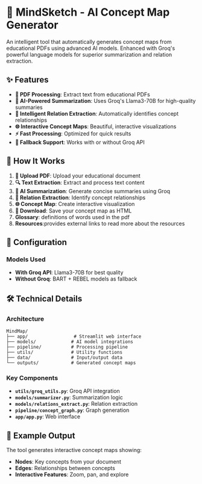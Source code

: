 # 🧠 MindSketch - AI Concept Map Generator

An intelligent tool that automatically generates concept maps from educational PDFs using advanced AI models. Enhanced with Groq's powerful language models for superior summarization and relation extraction.

## ✨ Features

- **📄 PDF Processing**: Extract text from educational PDFs
- **🤖 AI-Powered Summarization**: Uses Groq's Llama3-70B for high-quality summaries
- **🔗 Intelligent Relation Extraction**: Automatically identifies concept relationships
- **🌐 Interactive Concept Maps**: Beautiful, interactive visualizations
- **⚡ Fast Processing**: Optimized for quick results
- **🔄 Fallback Support**: Works with or without Groq API

## 🎯 How It Works

1. **📄 Upload PDF**: Upload your educational document
2. **🔍 Text Extraction**: Extract and process text content
3. **📝 AI Summarization**: Generate concise summaries using Groq
4. **🔗 Relation Extraction**: Identify concept relationships
5. **🌐 Concept Map**: Create interactive visualization
6. **💾 Download**: Save your concept map as HTML
7. **Glossary**: definitions of words used in the pdf
8. **Resources**:provides external links to read more about the resources

## 🔧 Configuration

### Models Used

- **With Groq API**: Llama3-70B for best quality
- **Without Groq**: BART + REBEL models as fallback


## 🛠️ Technical Details

### Architecture

```
MindMap/
├── app/                 # Streamlit web interface
├── models/             # AI model integrations
├── pipeline/           # Processing pipeline
├── utils/              # Utility functions
├── data/               # Input/output data
└── outputs/            # Generated concept maps
```

### Key Components

- **`utils/groq_utils.py`**: Groq API integration
- **`models/summarizer.py`**: Summarization logic
- **`models/relations_extract.py`**: Relation extraction
- **`pipeline/concept_graph.py`**: Graph generation
- **`app/app.py`**: Web interface

## 🎨 Example Output

The tool generates interactive concept maps showing:
- **Nodes**: Key concepts from your document
- **Edges**: Relationships between concepts
- **Interactive Features**: Zoom, pan, and explore

